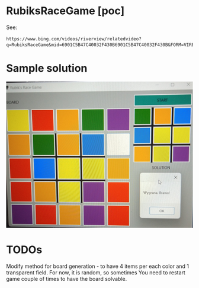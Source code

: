 # RubiksRaceGame [poc]
See:
```
https://www.bing.com/videos/riverview/relatedvideo?q=RubiksRaceGame&mid=6901C5B47C40032F430B6901C5B47C40032F430B&FORM=VIRE
```
# Sample solution
![Solution.jpg](./results/Solution.jpg)
# TODOs
Modify method for board generation - to have 4 items per each color and 1 transparent field.
For now, it is random, so sometimes You need to restart game couple of times to have the board solvable.
